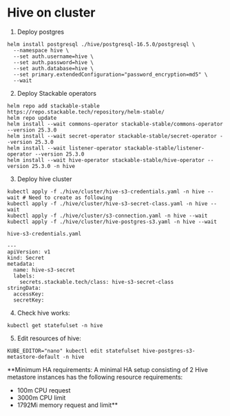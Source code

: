 # Hive on cluster
1. Deploy postgres
```
helm install postgresql ./hive/postgresql-16.5.0/postgresql \
  --namespace hive \
  --set auth.username=hive \
  --set auth.password=hive \
  --set auth.database=hive \
  --set primary.extendedConfiguration="password_encryption=md5" \
  --wait
```
2. Deploy Stackable operators
```
helm repo add stackable-stable https://repo.stackable.tech/repository/helm-stable/
helm repo update
helm install --wait commons-operator stackable-stable/commons-operator --version 25.3.0 
helm install --wait secret-operator stackable-stable/secret-operator --version 25.3.0 
helm install --wait listener-operator stackable-stable/listener-operator --version 25.3.0 
helm install --wait hive-operator stackable-stable/hive-operator --version 25.3.0 -n hive
```
3. Deploy hive cluster
```
kubectl apply -f ./hive/cluster/hive-s3-credentials.yaml -n hive --wait # Need to create as following
kubectl apply -f ./hive/cluster/hive-s3-secret-class.yaml -n hive --wait
kubectl apply -f ./hive/cluster/s3-connection.yaml -n hive --wait
kubectl apply -f ./hive/cluster/hive-postgres-s3.yaml -n hive --wait
```
```
hive-s3-credentials.yaml

---
apiVersion: v1
kind: Secret
metadata:
  name: hive-s3-secret
  labels:
    secrets.stackable.tech/class: hive-s3-secret-class
stringData:
  accessKey: 
  secretKey: 
```
4. Check hive works:
```
kubectl get statefulset -n hive
```
5. Edit resources of hive:
```
KUBE_EDITOR="nano" kubectl edit statefulset hive-postgres-s3-metastore-default -n hive
```
**Minimum HA requirements:
A minimal HA setup consisting of 2 Hive metastore instances has the following resource requirements:
- 100m CPU request
- 3000m CPU limit
- 1792Mi memory request and limit**